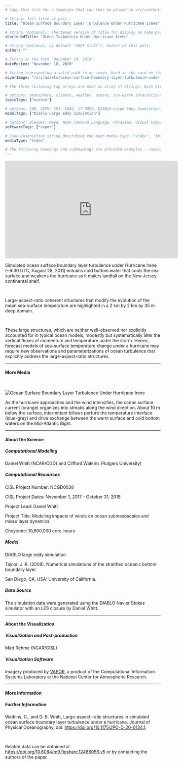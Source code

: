 ```yaml
---
# Copy this file for a template that can then be placed in src/content/visualizations. The name of this file will be used as the URL for the post.

# String: full title of post.
title: "Ocean Surface Boundary Layer Turbulence Under Hurricane Irene"

# String (optional): shortened version of title for display on home page in card.
shortenedTitle: "Ocean Turbulence Under Hurricane Irene"

# String (optional, by default "VAST Staff"). Author of this post.
author: ""

# String in the form "December 10, 2019".
datePosted: "November 10, 2020" 

# String representing a valid path to an image. Used in the card on the main page. Likely to be in the form "/src/assets/..." for images located in src/assets.
coverImage: "/src/assets/ocean-surface-boundary-layer-turbulence-under-hurricane-irene.png"

# The three following tag arrays are each an array of strings. Each string (case insensitive) represents a filter from the front page. Tags that do not correspond to a current filter will be ignored for filtering.

# options: atmosphere, climate, weather, oceans, sun-earth interactions, fire dynamics, solid earth, recent publications, experimental technologies
topicTags: ["oceans"]

# options: CAM, CESM, CM1, CMAQ, CT-ROMS, DIABLO Large Eddy Simulation, HRRR, HWRF, MPAS, SIMA, WACCM, WRF
modelTags: ["Diablo Large Eddy Simulation"]

# options: Blender, Maya, NCAR Command Language, ParaView, Visual Comparator, VAPOR
softwareTags: ["Vapor"]

# Case insensitive string describing the main media type ("Video", "Image", "App", etc). This is displayed in the post heading as a small tag above the title.
mediaType: "Video"

# The following headings and subheadings are provided examples - unused ones can be deleted. All Markdown content below will be rendered in the frontend.
---
```


<iframe width="560" height="315" src="https://www.youtube.com/embed/yWayHoO-y1s?si=LnnPISKTI6cuRJ6o" title="YouTube video player" frameborder="0" allow="accelerometer; autoplay; clipboard-write; encrypted-media; gyroscope; picture-in-picture; web-share" referrerpolicy="strict-origin-when-cross-origin" allowfullscreen></iframe>

Simulated ocean surface boundary layer turbulence under Hurricane Irene (~9:30 UTC, August 28, 2011) entrains cold bottom water that cools the sea surface and weakens the hurricane as it makes landfall on the New Jersey continental shelf. 

<br />

Large-aspect-ratio coherent structures that modify the evolution of the mean sea-surface temperature are highlighted in a 2 km by 2 km by 35 m deep domain.

<br />

These large structures, which are neither well-observed nor explicitly accounted for in typical ocean models, modestly but systematically alter the vertical fluxes of momentum and temperature under the storm. Hence, forecast models of sea-surface temperature change under a hurricane may require new observations and parameterizations of ocean turbulence that explicitly address the large-aspect-ratio structures. 

___

#### More Media

<br />

![Ocean Surface Boundary Layer Turbulence Under Hurricane Irene](../../assets/ocean-surface-boundary-layer-turbulence-under-hurricane-irene.png)

As the hurricane approaches and the wind intensifies, the ocean surface current (orange) organizes into streaks along the wind direction. About 10 m below the surface, intermittent billows perturb the temperature interface (blue-gray) and drive exchange between the warm surface and cold bottom waters on the Mid-Atlantic Bight.

___

#### About the Science

##### Computational Modeling

Daniel Whitt (NCAR/CGD) and Clifford Watkins (Rutgers University) 

##### Computational Resources

CISL Project Number: NCGD0038

CISL Project Dates: November 1, 2017 - October 31, 2018

Project Lead: Daniel Whitt

Project Title: Modeling impacts of winds on ocean submesoscales and mixed layer dynamics

Cheyenne: 10,600,000 core-hours

##### Model

DIABLO large eddy simulation

Taylor, J. R. (2008). Numerical simulations of the stratified oceanic bottom boundary layer.

San Diego, CA, USA: University of California.

##### Data Source

The simulation data were generated using the DIABLO Navier Stokes simulator with an LES closure by Daniel Whitt.

___

#### About the Visualization

##### Visualization and Post-production

Matt Rehme (NCAR/CISL)

##### Visualization Software

Imagery produced by [VAPOR](www.vapor.ucar.edu), a product of the
Computational Information Systems Laboratory at the National Center for Atmospheric Research.

___

#### More Information

##### Further Information

Watkins, C., and D. B. Whitt, Large-aspect-ratio structures in simulated ocean surface boundary layer turbulence under a hurricane. Journal of Physical Oceanography,
doi: https://doi.org/10.1175/JPO-D-20-0134.1.

<br />

Related data can be obtained at https://doi.org/10.6084/m9.figshare.12486056.v5 or by contacting the authors of the paper.
